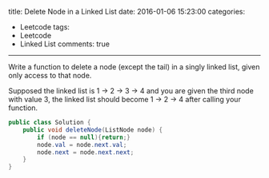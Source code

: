 title: Delete Node in a Linked List
date: 2016-01-06 15:23:00
categories: 
- Leetcode
tags:
- Leetcode
- Linked List
comments: true
---
Write a function to delete a node (except the tail) in a singly linked list, given only access to that node.

Supposed the linked list is 1 -> 2 -> 3 -> 4 and you are given the third node with value 3, the linked list should become 1 -> 2 -> 4 after calling your function.

<!--more-->

```java
public class Solution {
    public void deleteNode(ListNode node) {
        if (node == null){return;}
        node.val = node.next.val;
        node.next = node.next.next;
    }
}
```
